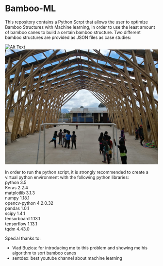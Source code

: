 # Bamboo-ML
 
This repository contains a Python Scrpt that allows the user to optimize Bamboo Structures with Machine learning, in order to use the least amount of bamboo canes to build a certain bamboo structure. Two different bamboo structures are provided as JSON files as case studies:

![Alt Text](https://github.com/diego-apellaniz/Bamboo-ML/blob/master/Images/Bamboo.gif)
![Alt Text](https://github.com/diego-apellaniz/Bamboo-ML/blob/master/Images/maya_kaqchiqel.JPG)

In order to run the python script, it is strongly recommended to create a virtual python environment with the following python libraries:  
python               3.5  
Keras                2.2.4  
matplotlib           3.1.3  
numpy                1.18.1  
opencv-python        4.2.0.32  
pandas               1.0.1  
scipy                1.4.1  
tensorboard          1.13.1  
tensorflow           1.13.1  
tqdm                 4.43.0  

Special thanks to:  
- Vlad Buzica: for introducing me to this problem and showing me his algorithm to sort bamboo canes  
- sentdex: best youtube channel about machine learning
